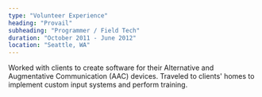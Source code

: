 ```yaml
---
type: "Volunteer Experience"
heading: "Provail"
subheading: "Programmer / Field Tech"
duration: "October 2011 - June 2012"
location: "Seattle, WA"
---
```


Worked with clients to create software for their Alternative and Augmentative Communication (AAC) devices.  Traveled to clients' homes to implement custom input systems and perform training.

